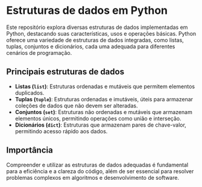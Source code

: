 # Estruturas de dados em Python

Este repositório explora diversas estruturas de dados implementadas em Python, destacando suas características, usos e operações básicas. Python oferece uma variedade de estruturas de dados integradas, como listas, tuplas, conjuntos e dicionários, cada uma adequada para diferentes cenários de programação.

## Principais estruturas de dados

- **Listas (`list`)**: Estruturas ordenadas e mutáveis que permitem elementos duplicados.
- **Tuplas (`tuple`)**: Estruturas ordenadas e imutáveis, úteis para armazenar coleções de dados que não devem ser alteradas.
- **Conjuntos (`set`)**: Estruturas não ordenadas e mutáveis que armazenam elementos únicos, permitindo operações como união e interseção.
- **Dicionários (`dict`)**: Estruturas que armazenam pares de chave-valor, permitindo acesso rápido aos dados.

## Importância

Compreender e utilizar as estruturas de dados adequadas é fundamental para a eficiência e a clareza do código, além de ser essencial para resolver problemas complexos em algoritmos e desenvolvimento de software.


